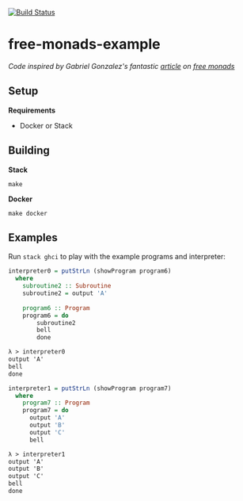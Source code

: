 [![Build Status](https://travis-ci.org/stilesb/free-monads-example.svg?branch=master)](https://travis-ci.org/stilesb/free-monads-example)

# free-monads-example

*Code inspired by Gabriel Gonzalez's fantastic <a href="http://www.haskellforall.com/2012/06/you-could-have-invented-free-monads.html" target="_blank">article</a> on <a href="http://hackage.haskell.org/package/free-2.0.3" target="_blank">free monads</a>*

## Setup

**Requirements**

* Docker or Stack

## Building

**Stack**

`make`

**Docker**

`make docker`

## Examples

Run `stack ghci` to play with the example programs and interpreter:

```haskell
interpreter0 = putStrLn (showProgram program6)
  where
    subroutine2 :: Subroutine
    subroutine2 = output 'A'
    
    program6 :: Program
    program6 = do
        subroutine2
        bell
        done
```

```changelog
λ > interpreter0
output 'A'
bell
done
```

```haskell
interpreter1 = putStrLn (showProgram program7)
  where
    program7 :: Program
    program7 = do
      output 'A'
      output 'B'
      output 'C'
      bell
```

```changelog
λ > interpreter1
output 'A'
output 'B'
output 'C'
bell
done
```
